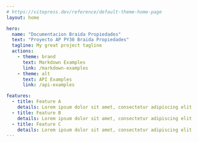 ```yaml
---
# https://vitepress.dev/reference/default-theme-home-page
layout: home

hero:
  name: "Documentacion Braida Propiedades"
  text: "Proyecto AP PY30 Braida Propiedades"
  tagline: My great project tagline
  actions:
    - theme: brand
      text: Markdown Examples
      link: /markdown-examples
    - theme: alt
      text: API Examples
      link: /api-examples

features:
  - title: Feature A
    details: Lorem ipsum dolor sit amet, consectetur adipiscing elit
  - title: Feature B
    details: Lorem ipsum dolor sit amet, consectetur adipiscing elit
  - title: Feature C
    details: Lorem ipsum dolor sit amet, consectetur adipiscing elit
---
```



